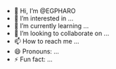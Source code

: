 - 👋 Hi, I’m @EGPHARO
- 👀 I’m interested in ...
- 🌱 I’m currently learning ...
- 💞️ I’m looking to collaborate on ...
- 📫 How to reach me ...
- 😄 Pronouns: ...
- ⚡ Fun fact: ...

<!---
EGPHARO/EGPHARO is a ✨ special ✨ repository because its `README.md` (this file) appears on your GitHub profile.
You can click the Preview link to take a look at your changes.
--->
